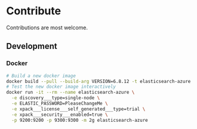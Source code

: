# Contribute

Contributions are most welcome.

## Development

### Docker

```bash
# Build a new docker image
docker build --pull --build-arg VERSION=6.8.12 -t elasticsearch-azure .
# Test the new docker image interactively
docker run -it --rm --name elasticsearch-azure \
  -e discovery___type=single-node \
  -e ELASTIC_PASSWORD=PleaseChangeMe \
  -e xpack___license___self_generated___type=trial \
  -e xpack___security___enabled=true \
  -p 9200:9200 -p 9300:9300 -m 2g elasticsearch-azure
```
